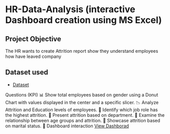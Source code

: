 # HR-Data-Analysis (interactive Dashboard creation using MS Excel)
## Project Objective
The HR wants to create Attrition report show they understand employees how have leaved company 

## Dataset used 
- <a href="https://github.com/RohitKumar649/HR-Excel-Dashboard/blob/main/HR%20Excel%20Project.xlsx">Dataset</a>


Questions (KPI)
📊 Show total employees based on gender using a Donut Chart with values displayed in the center and a specific slicer.
📉 Analyze Attrition and Education levels of employees.
💼 Identify which job role has the highest attrition.
🏢 Present attrition based on department.
📆 Examine the relationship between age groups and attrition.
💍 Showcase attrition based on marital status.
🔗 Dashboard interaction <a href="https://github.com/RohitKumar649/HR-Excel-Dashboard/blob/main/Screenshot%20HR%20Deshbord.png">View Dashborad</a>
